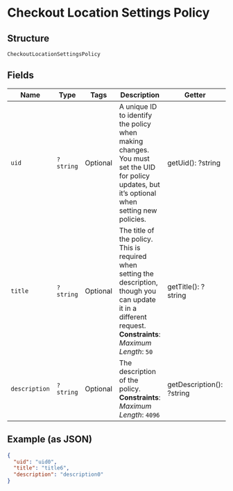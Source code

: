 
# Checkout Location Settings Policy

## Structure

`CheckoutLocationSettingsPolicy`

## Fields

| Name | Type | Tags | Description | Getter | Setter |
|  --- | --- | --- | --- | --- | --- |
| `uid` | `?string` | Optional | A unique ID to identify the policy when making changes. You must set the UID for policy updates, but it’s optional when setting new policies. | getUid(): ?string | setUid(?string uid): void |
| `title` | `?string` | Optional | The title of the policy. This is required when setting the description, though you can update it in a different request.<br>**Constraints**: *Maximum Length*: `50` | getTitle(): ?string | setTitle(?string title): void |
| `description` | `?string` | Optional | The description of the policy.<br>**Constraints**: *Maximum Length*: `4096` | getDescription(): ?string | setDescription(?string description): void |

## Example (as JSON)

```json
{
  "uid": "uid0",
  "title": "title6",
  "description": "description0"
}
```

